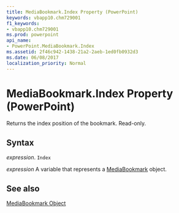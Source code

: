 ```yaml
---
title: MediaBookmark.Index Property (PowerPoint)
keywords: vbapp10.chm729001
f1_keywords:
- vbapp10.chm729001
ms.prod: powerpoint
api_name:
- PowerPoint.MediaBookmark.Index
ms.assetid: 2f46c942-1438-21a2-2aeb-1ed0fb0932d3
ms.date: 06/08/2017
localization_priority: Normal
---
```



# MediaBookmark.Index Property (PowerPoint)

Returns the index position of the bookmark. Read-only.


## Syntax

 _expression_. `Index`

 _expression_ A variable that represents a [MediaBookmark](./PowerPoint.MediaBookmark.md) object.


## See also


[MediaBookmark Object](PowerPoint.MediaBookmark.md)

